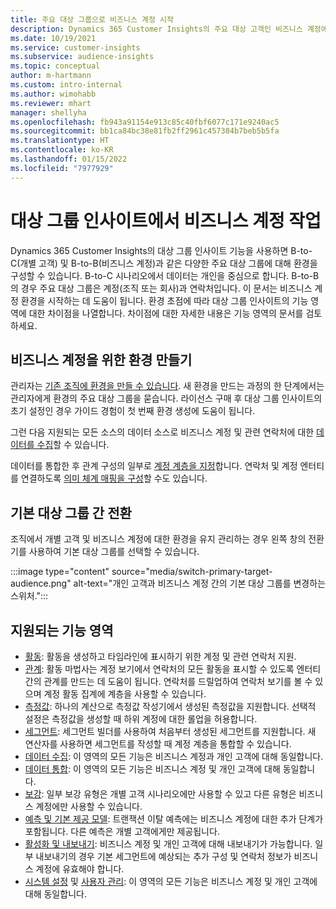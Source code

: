```yaml
---
title: 주요 대상 그룹으로 비즈니스 계정 시작
description: Dynamics 365 Customer Insights의 주요 대상 고객인 비즈니스 계정에 대해 알아보세요.
ms.date: 10/19/2021
ms.service: customer-insights
ms.subservice: audience-insights
ms.topic: conceptual
author: m-hartmann
ms.custom: intro-internal
ms.author: wimohabb
ms.reviewer: mhart
manager: shellyha
ms.openlocfilehash: fb943a91154e913c85c40fbf6077c171e9240ac5
ms.sourcegitcommit: bb1ca84bc38e81fb2ff2961c457384b7beb5b5fa
ms.translationtype: HT
ms.contentlocale: ko-KR
ms.lasthandoff: 01/15/2022
ms.locfileid: "7977929"
---
```

# <a name="work-with-business-accounts-in-audience-insights"></a>대상 그룹 인사이트에서 비즈니스 계정 작업

Dynamics 365 Customer Insights의 대상 그룹 인사이트 기능을 사용하면 B-to-C(개별 고객) 및 B-to-B(비즈니스 계정)과 같은 다양한 주요 대상 그룹에 대해 환경을 구성할 수 있습니다. B-to-C 시나리오에서 데이터는 개인을 중심으로 합니다. B-to-B의 경우 주요 대상 그룹은 계정(조직 또는 회사)과 연락처입니다. 이 문서는 비즈니스 계정 환경을 시작하는 데 도움이 됩니다. 환경 초점에 따라 대상 그룹 인사이트의 기능 영역에 대한 차이점을 나열합니다. 차이점에 대한 자세한 내용은 기능 영역의 문서를 검토하세요. 

## <a name="create-an-environment-for-business-accounts"></a>비즈니스 계정을 위한 환경 만들기

관리자는 [기존 조직에 환경을 만들 수 있습니다](create-environment.md). 새 환경을 만드는 과정의 한 단계에서는 관리자에게 환경의 주요 대상 그룹을 묻습니다. 라이선스 구매 후 대상 그룹 인사이트의 초기 설정인 경우 가이드 경험이 첫 번째 환경 생성에 도움이 됩니다.

그런 다음 지원되는 모든 소스의 데이터 소스로 비즈니스 계정 및 관련 연락처에 대한 [데이터를 수집](data-sources.md)할 수 있습니다.

데이터를 통합한 후 관계 구성의 일부로 [계정 계층을 지정](relationships.md#set-up-account-hierarchies)합니다. 연락처 및 계정 엔터티를 연결하도록 [의미 체계 매핑을 구성](semantic-mappings.md)할 수도 있습니다. 

## <a name="switch-between-primary-target-audience"></a>기본 대상 그룹 간 전환

조직에서 개별 고객 및 비즈니스 계정에 대한 환경을 유지 관리하는 경우 왼쪽 창의 전환기를 사용하여 기본 대상 그룹를 선택할 수 있습니다.

:::image type="content" source="media/switch-primary-target-audience.png" alt-text="개인 고객과 비즈니스 계정 간의 기본 대상 그룹를 변경하는 스위처.":::

## <a name="supported-feature-areas"></a>지원되는 기능 영역

- [활동](activities.md): 활동을 생성하고 타임라인에 표시하기 위한 계정 및 관련 연락처 지원.
- [관계](relationships.md): 활동 마법사는 계정 보기에서 연락처의 모든 활동을 표시할 수 있도록 엔터티 간의 관계를 만드는 데 도움이 됩니다. 연락처를 드릴업하여 연락처 보기를 볼 수 있으며 계정 활동 집계에 계층을 사용할 수 있습니다.
- [측정값](measures.md): 하나의 계산으로 측정값 작성기에서 생성된 측정값을 지원합니다. 선택적 설정은 측정값을 생성할 때 하위 계정에 대한 롤업을 허용합니다.
- [세그먼트](segments.md): 세그먼트 빌더를 사용하여 처음부터 생성된 세그먼트를 지원합니다. 새 연산자를 사용하면 세그먼트를 작성할 때 계정 계층을 통합할 수 있습니다.
- [데이터 수집](data-sources.md): 이 영역의 모든 기능은 비즈니스 계정과 개인 고객에 대해 동일합니다.
- [데이터 통합](data-unification.md): 이 영역의 모든 기능은 비즈니스 계정 및 개인 고객에 대해 동일합니다.
- [보강](enrichment-hub.md): 일부 보강 유형은 개별 고객 시나리오에만 사용할 수 있고 다른 유형은 비즈니스 계정에만 사용할 수 있습니다.
- [예측 및 기본 제공 모델](predictions-overview.md): 트랜잭션 이탈 예측에는 비즈니스 계정에 대한 추가 단계가 포함됩니다. 다른 예측은 개별 고객에게만 제공됩니다.
- [활성화 및 내보내기](export-destinations.md): 비즈니스 계정 및 개인 고객에 대해 내보내기가 가능합니다. 일부 내보내기의 경우 기본 세그먼트에 예상되는 추가 구성 및 연락처 정보가 비즈니스 계정에 유효해야 합니다.
- [시스템 설정](system.md) 및 [사용자 관리](permissions.md): 이 영역의 모든 기능은 비즈니스 계정 및 개인 고객에 대해 동일합니다.


